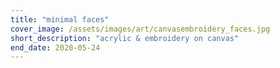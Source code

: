 ```yaml
---
title: "minimal faces"
cover_image: /assets/images/art/canvasembroidery_faces.jpg
short_description: "acrylic & embroidery on canvas"
end_date: 2020-05-24  
---
```

